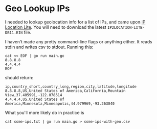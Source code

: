 # Geo Lookup IPs

I needed to lookup geolocation info for a list of IPs, and came upon [IP
Location Lite](https://lite.ip2location.com/file-download). You will need to
download the latest `IP2LOCATION-LITE-DB11.BIN` file.

I haven't made any pretty command-line flags or anything either. It reads stdin
and writes csv to stdout. Running this:

```
cat << EOF | go run main.go
8.8.8.8
4.4.4.4
EOF
```

should return:

```
ip,country_short,country_long,region,city,latitude,longitude
8.8.8.8,US,United States of America,California,Mountain View,37.405991,-122.078514
4.4.4.4,US,United States of America,Minnesota,Minneapolis,44.979969,-93.263840
```

What you'll more likely do in practice is

```
cat some-ips.txt | go run main.go > some-ips-with-geo.csv
```
